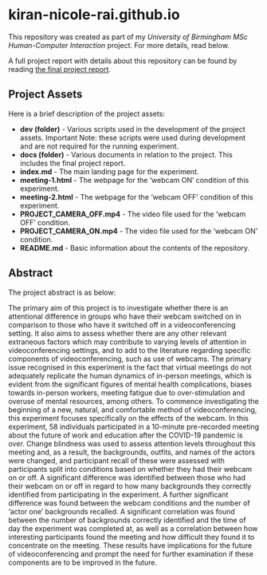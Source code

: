 # kiran-nicole-rai.github.io

This repository was created as part of my _University of Birmingham MSc Human-Computer Interaction_ project. For more details, read below.

A full project report with details about this repository can be found by reading [the final project report](https://github.com/kiran-nicole-rai/kiran-nicole-rai.github.io/blob/main/docs/Rai-1777056.pdf).

## Project Assets
Here is a brief description of the project assets:

* __dev (folder)__ - Various scripts used in the development of the project assets. Important Note: these scripts were used during development and are not required for the running experiment.
* __docs (folder)__ - Various documents in relation to the project. This includes the final project report.
* __index.md__ - The main landing page for the experiment.
* __meeting-1.html__ - The webpage for the ‘webcam ON’ condition of this experiment.
* __meeting-2.html__ - The webpage for the ‘webcam OFF’ condition of this experiment.
* __PROJECT_CAMERA_OFF.mp4__ - The video file used for the ‘webcam OFF’ condition.
* __PROJECT_CAMERA_ON.mp4__ - The video file used for the ‘webcam ON’ condition.
* __README.md__	- Basic information about the contents of the repository.


## Abstract
The project abstract is as below:

The primary aim of this project is to investigate whether there is an attentional difference in groups who have their webcam switched on in comparison to those who have it switched off in a videoconferencing setting. It also aims to assess whether there are any other relevant extraneous factors which may contribute to varying levels of attention in videoconferencing settings, and to add to the literature regarding specific components of videoconferencing, such as use of webcams. The primary issue recognised in this experiment is the fact that virtual meetings do not adequately replicate the human dynamics of in-person meetings, which is evident from the significant figures of mental health complications, biases towards in-person workers, meeting fatigue due to over-stimulation and overuse of mental resources, among others. To commence investigating the beginning of a new, natural, and comfortable method of videoconferencing, this experiment focuses specifically on the effects of the webcam. In this experiment, 58 individuals participated in a 10-minute pre-recorded meeting about the future of work and education after the COVID-19 pandemic is over. Change blindness was used to assess attention levels throughout this meeting and, as a result, the backgrounds, outfits, and names of the actors were changed, and participant recall of these were assessed with participants split into conditions based on whether they had their webcam on or off. A significant difference was identified between those who had their webcam on or off in regard to how many backgrounds they correctly identified from participating in the experiment. A further significant difference was found between the webcam conditions and the number of ‘actor one’ backgrounds recalled. A significant correlation was found between the number of backgrounds correctly identified and the time of day the experiment was completed at, as well as a correlation between how interesting participants found the meeting and how difficult they found it to concentrate on the meeting. These results have implications for the future of videoconferencing and prompt the need for further examination if these components are to be improved in the future.
